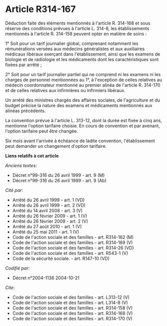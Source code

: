 # Article R314-167

Déduction faite des éléments mentionnés à l'article R. 314-168 et sous réserve des conditions prévues à l'article L. 314-8,
les établissements mentionnés à l'article R. 314-158 peuvent opter en matière de soins : 

1° Soit pour un tarif journalier global, comprenant notamment les rémunérations versées aux médecins généralistes et aux
auxiliaires médicaux libéraux exerçant dans l'établissement, ainsi que les examens de biologie et de radiologie et les
médicaments dont les caractéristiques sont fixées par arrêté ; 

2° Soit pour un tarif journalier partiel qui ne comprend ni les examens ni les charges de personnel mentionnées au 1°, à
l'exception de celles relatives au médecin coordonnateur mentionné au premier alinéa de l'article R. 314-170 et de celles
relatives aux infirmières ou infirmiers libéraux. 

Un arrêté des ministres chargés des affaires sociales, de l'agriculture et du budget précise la nature des examens et
médicaments mentionnés aux alinéas précédents. 

La convention prévue à l'article L. 313-12, dont la durée est fixée à cinq ans, mentionne l'option tarifaire choisie. En
cours de convention et par avenant, l'option tarifaire peut être changée. 

Six mois avant l'arrivée à échéance de ladite convention, l'établissement peut demander un changement d'option tarifaire.

**Liens relatifs à cet article**

_Anciens textes_:

  - Décret n°99-316 du 26 avril 1999 - art. 9 (M)
  - Décret n°99-316 du 26 avril 1999 - art. 9 (Ab)

_Cité par_:

  - Arrêté du 26 avril 1999 - art. 1 (VD)
  - Arrêté du 26 avril 1999 - art. 2 (VD)
  - Arrêté du 14 avril 2008 - art. 3 (V)
  - Arrêté du 26 février 2009 - art. 1 (V)
  - Arrêté du 26 février 2009 - art. 2 (V)
  - Arrêté du 27 août 2010 - art. 1 (V)
  - Arrêté du 25 mai 2011 - art. 1 (V)
  - Code de l'action sociale et des familles - art. R314-162 (M)
  - Code de l'action sociale et des familles - art. R314-169 (V)
  - Code de l'action sociale et des familles - art. R314-26 (VD)
  - Code de l'action sociale et des familles - art. R543-1 (V)
  - Code de la sécurité sociale. - art. R147-10 (VD)

_Codifié par_:

  - Décret n°2004-1136 2004-10-21

_Cite_:

  - Code de l'action sociale et des familles - art. L313-12 (V)
  - Code de l'action sociale et des familles - art. L314-8 (V)
  - Code de l'action sociale et des familles - art. R314-158 (V)
  - Code de l'action sociale et des familles - art. R314-168 (V)
  - Code de l'action sociale et des familles - art. R314-170 (V)
